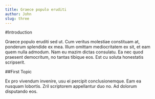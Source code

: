```yaml
---
title: Graece populo eruditi
author: John
slug: three
---
```


#Introduction

Graece populo eruditi sed ut. Cum veritus molestiae constituam at, ponderum splendide ex mea. Illum omittam mediocritatem ex sit, et eam quem nulla admodum. Nam eu mazim dictas consulatu. Ea nec quod praesent democritum, no tantas tibique eos. Est cu soluta honestatis scripserit.

##First Topic

Ex pro vivendum invenire, usu ei percipit conclusionemque. Eam ea nusquam lobortis. Zril scriptorem appellantur duo no. Ad dolorum disputando eos.
